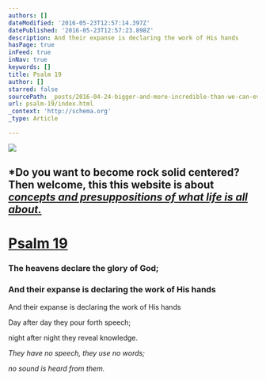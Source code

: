 ```yaml
---
authors: []
dateModified: '2016-05-23T12:57:14.397Z'
datePublished: '2016-05-23T12:57:23.898Z'
description: And their expanse is declaring the work of His hands
hasPage: true
inFeed: true
inNav: true
keywords: []
title: Psalm 19
author: []
starred: false
sourcePath: _posts/2016-04-24-bigger-and-more-incredible-than-we-can-ever-imagine.md
url: psalm-19/index.html
_context: 'http://schema.org'
_type: Article

---
```

![](https://the-grid-user-content.s3-us-west-2.amazonaws.com/d9fe2e5c-1171-4d42-9043-553d7ed17e92.jpg)

## \*Do you want to become rock solid centered? Then welcome, this this website is about _**[concepts and presuppositions of what life is all about.][0]**_

# [Psalm 19][1]

### The heavens declare the glory of God;

### And their expanse is declaring the work of His hands

And their expanse is declaring the work of His hands

Day after day they pour forth speech;

night after night they reveal knowledge.

_They have no speech, they use no words;_

_no sound is heard from them._

[0]: https://thegrid.ai/mindpebble/13667f92-cbd3-4376-8827-2cbe38b66769/
[1]: null